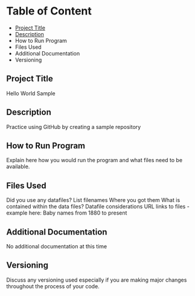# **Table of Content**
- [Project Title](https://github.com/Caroline750/Hello_World/blob/readme/README.md#project-title)
- [Description](https://github.com/Caroline750/Hello_World/blob/readme/README.md#description)
- How to Run Program
- Files Used
- Additional Documentation
- Versioning
## Project Title
Hello World Sample
## Description
Practice using GitHub by creating a sample repository
## How to Run Program
Explain here how you would run the program and what files need to be available.
## Files Used
Did you use any datafiles?
List filenames
Where you got them
What is contained within the data files?
Datafile considerations
URL links to files - example here: Baby names from 1880 to present
## Additional Documentation
No additional documentation at this time
## Versioning
Discuss any versioning used especially if you are making major changes throughout the process of your code.
